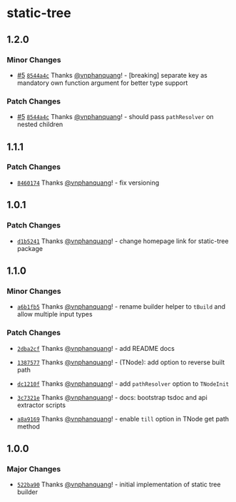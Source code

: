 # static-tree

## 1.2.0

### Minor Changes

- [#5](https://github.com/vnphanquang/static-tree/pull/5) [`8544a4c`](https://github.com/vnphanquang/static-tree/commit/8544a4c4b468262109ecb4139f4a720c6b23b2a1) Thanks [@vnphanquang](https://github.com/vnphanquang)! - [breaking] separate key as mandatory own function argument for better type support

### Patch Changes

- [#5](https://github.com/vnphanquang/static-tree/pull/5) [`8544a4c`](https://github.com/vnphanquang/static-tree/commit/8544a4c4b468262109ecb4139f4a720c6b23b2a1) Thanks [@vnphanquang](https://github.com/vnphanquang)! - should pass `pathResolver` on nested children

## 1.1.1

### Patch Changes

- [`8460174`](https://github.com/vnphanquang/static-tree/commit/8460174dccfb73751b6e1aad80ee4be74a892e8f) Thanks [@vnphanquang](https://github.com/vnphanquang)! - fix versioning

## 1.0.1

### Patch Changes

- [`d1b5241`](https://github.com/vnphanquang/static-tree/commit/d1b5241758ccd57c96d76187f2bdbaad286fc8b4) Thanks [@vnphanquang](https://github.com/vnphanquang)! - change homepage link for static-tree package

## 1.1.0

### Minor Changes

- [`a6b1fb5`](https://github.com/vnphanquang/static-tree/commit/a6b1fb51aca76080fe61927b40e6459e6e91a87d) Thanks [@vnphanquang](https://github.com/vnphanquang)! - rename builder helper to `tBuild` and allow multiple input types

### Patch Changes

- [`2dba2cf`](https://github.com/vnphanquang/static-tree/commit/2dba2cfa64debf358ee287415bf637c10ee572b5) Thanks [@vnphanquang](https://github.com/vnphanquang)! - add README docs

* [`1387577`](https://github.com/vnphanquang/static-tree/commit/1387577cf9b575860418bf49f244c71dd029b22f) Thanks [@vnphanquang](https://github.com/vnphanquang)! - (TNode): add option to reverse built path

- [`dc1210f`](https://github.com/vnphanquang/static-tree/commit/dc1210fa3719e1869ad383b54db055edbd6a3421) Thanks [@vnphanquang](https://github.com/vnphanquang)! - add `pathResolver` option to `TNodeInit`

* [`3c7321e`](https://github.com/vnphanquang/static-tree/commit/3c7321e9e6fec2fc183a8609b1a014889669bece) Thanks [@vnphanquang](https://github.com/vnphanquang)! - docs: bootstrap tsdoc and api extractor scripts

- [`a8a9169`](https://github.com/vnphanquang/static-tree/commit/a8a9169a7e0c5a60226343e0307961a231e93834) Thanks [@vnphanquang](https://github.com/vnphanquang)! - enable `till` option in TNode get path method

## 1.0.0

### Major Changes

- [`522ba90`](https://github.com/vnphanquang/static-tree/commit/522ba90f17803778d5c6ca2454135a2069cc6650) Thanks [@vnphanquang](https://github.com/vnphanquang)! - initial implementation of static tree builder
